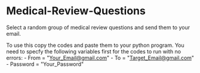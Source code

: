 # Medical-Review-Questions

Select a random group of medical review questions and send them to your email.

To use this copy the codes and paste them to your python program. You need to specfy the following variables first for the codes to run with no errors: 
    - From = "Your_Email@gmail.com"
    - To = "Target_Email@gmail.com" 
    - Password = "Your_Password"
